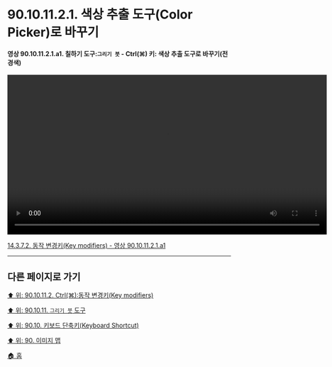 # 90.10.11.2.1. 색상 추출 도구(Color Picker)로 바꾸기

<a id="90-10-11-02-01-a1"></a>

#### 영상 90.10.11.2.1.a1. 칠하기 도구:`그리기 붓` - Ctrl(⌘) 키: 색상 추출 도구로 바꾸기(전경색)
<video controls="controls" width="720" src="https://github.com/wonder13662/gimp/assets/15767104/60d11ce3-3c8f-4226-b846-2752f4801e1f"></video>

[14.3.7.2. 동작 변경키(Key modifiers) - 영상 90.10.11.2.1.a1](./14-03-07-02-key_modifiers.md#90-10-11-02-01-a1)

[comment]: <> (TODO 캡쳐보드로 화면을 다시 떠야함. 아이콘 변경 모습이 있음)

***

## 다른 페이지로 가기

[⬆️ 위: 90.10.11.2. Ctrl(⌘):동작 변경키(Key modifiers)](./90-10-11-02-00-key_modifier-ctrl.md)

[⬆️ 위: 90.10.11. `그리기 붓` 도구](./90-10-11-00-paintbrush.md)

[⬆️ 위: 90.10. 키보드 단축키(Keyboard Shortcut)](./90-10-00-keyboard_shortcut.md)

[⬆️ 위: 90. 이미지 맵](./90-00-image-map.md)

[🏠 홈](./00-home.md)